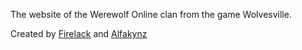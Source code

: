 The website of the Werewolf Online clan from the game Wolvesville. 

Created by [Firelack](https://github.com/Firelack) and [Alfakynz](https://github.com/Alfakynz)

